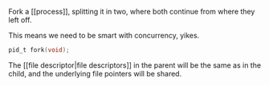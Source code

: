 Fork a [[process]], splitting it in two, where both continue from where they left off.

This means we need to be smart with concurrency, yikes.

```c
pid_t fork(void);
```

The [[file descriptor|file descriptors]] in the parent will be the same as in the child, and the underlying file pointers will be shared.
